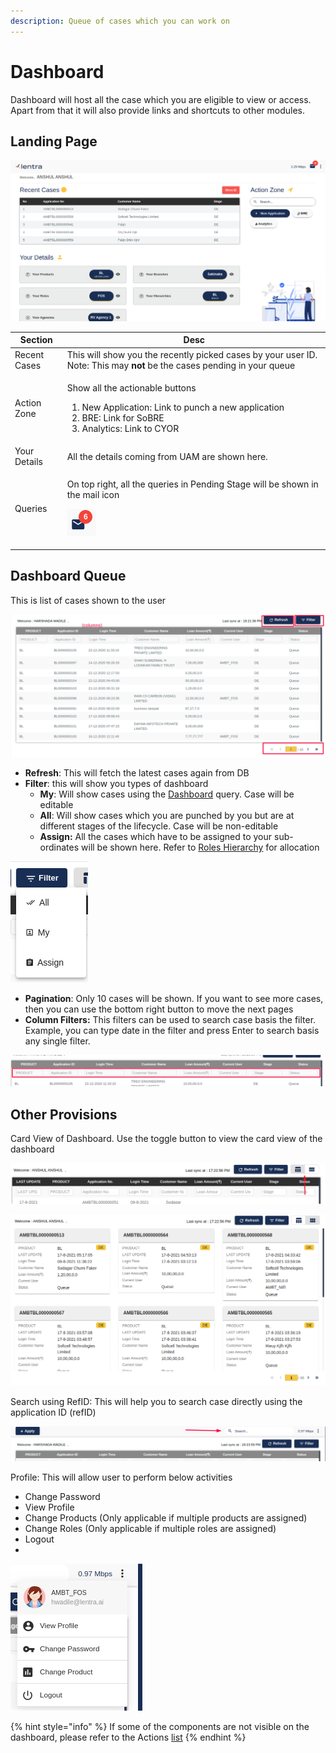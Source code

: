 ```yaml
---
description: Queue of cases which you can work on
---
```


# Dashboard

Dashboard will host all the case which you are eligible to view or access. Apart from that it will also provide links and shortcuts to other modules.&#x20;

## Landing Page

![](<../../.gitbook/assets/image (212).png>)

| Section      | Desc                                                                                                                                                                 |
| ------------ | -------------------------------------------------------------------------------------------------------------------------------------------------------------------- |
| Recent Cases | This will show you the recently picked cases by your user ID. Note: This may **not** be the cases pending in your queue                                              |
| Action Zone  | <p>Show all the actionable buttons</p><ol><li>New Application: Link to punch a new application</li><li>BRE: Link for SoBRE</li><li>Analytics: Link to CYOR</li></ol> |
| Your Details | All the details coming from UAM are shown here.                                                                                                                      |
| Queries      | <p>On top right, all the queries in Pending Stage will be shown in the mail icon </p><p><img src="../../.gitbook/assets/image (213).png" alt=""></p>                 |

## Dashboard Queue

This is list of cases shown to the user

![](<../../.gitbook/assets/image (61).png>)

* **Refresh**: This will fetch the latest cases again from DB
* **Filter**: this will show you types of dashboard
  * **My**: Will show cases using the [Dashboard](../../for-admins/product-level/configure-dashboards/#section-2-query-builder) query. Case will be editable
  * **All**: Will show cases which you are punched by you but are at different stages of the lifecycle. Case will be non-editable
  * **Assign:** All the cases which have to be assigned to your sub-ordinates will be shown here. Refer to [Roles Hierarchy](../../for-admins/product-level/advance-role-configs.md#role-hierarchy) for allocation

![](<../../.gitbook/assets/image (214).png>)

* **Pagination**: Only 10 cases will be shown. If you want to see more cases, then you can use the bottom right button to move the next pages
* **Column Filters:** This filters can be used to search case basis the filter. Example,  you can type date in the filter and press Enter to search basis any single filter.&#x20;

![](<../../.gitbook/assets/image (63).png>)

## Other Provisions

Card View of Dashboard. Use the toggle button to view the card view of the dashboard

![](<../../.gitbook/assets/image (215).png>)

![](<../../.gitbook/assets/image (216).png>)

Search using RefID: This will help you to search case directly using the application ID (refID)

![](<../../.gitbook/assets/image (65).png>)

Profile: This will allow user to perform below activities

* Change Password
* View Profile
* Change Products (Only applicable if multiple products are assigned)
* Change Roles (Only applicable if multiple roles are assigned)
* Logout
*

![](<../../.gitbook/assets/image (68).png>)

{% hint style="info" %}
If some of the components are not visible on the dashboard, please refer to the Actions [list](../../for-admins/lentra-level-configs/actions.md#list-of-actions)
{% endhint %}
